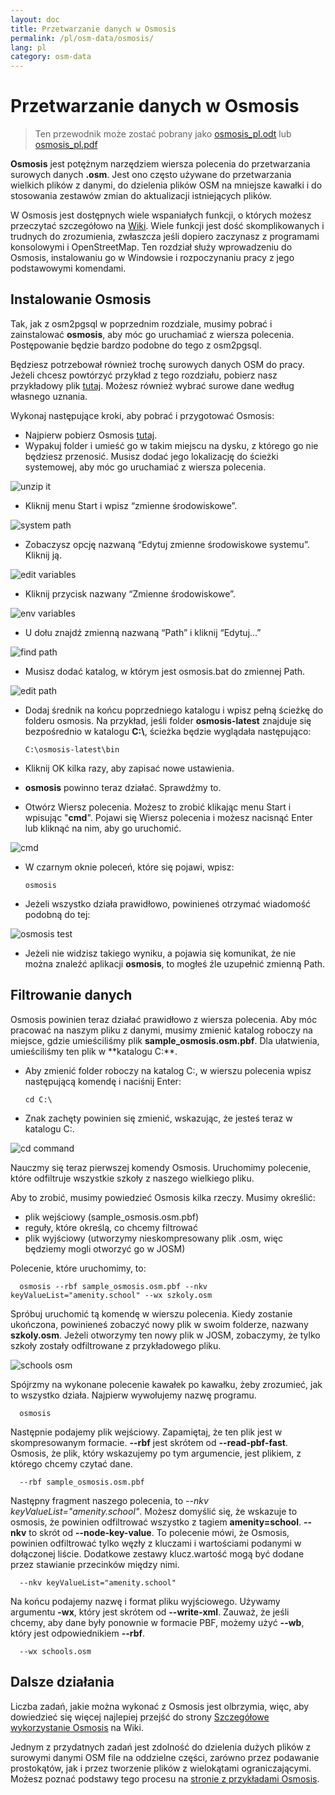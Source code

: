 ```yaml
---
layout: doc
title: Przetwarzanie danych w Osmosis
permalink: /pl/osm-data/osmosis/
lang: pl
category: osm-data
---
```


Przetwarzanie danych w Osmosis
===============================

> Ten przewodnik może zostać pobrany jako [osmosis_pl.odt](/files/osmosis_pl.odt) lub [osmosis_pl.pdf](/files/osmosis_pl.pdf)  

**Osmosis** jest potężnym narzędziem wiersza polecenia do przetwarzania surowych danych **.osm**. Jest ono często używane do przetwarzania wielkich plików z danymi, do dzielenia plików OSM na mniejsze kawałki i do stosowania zestawów zmian do aktualizacji istniejących plików.  

W Osmosis jest dostępnych wiele wspaniałych funkcji, o których możesz przeczytać szczegółowo na [Wiki](http://wiki.openstreetmap.org/wiki/Osmosis/Detailed_Usage_0.41). Wiele funkcji jest dość skomplikowanych i trudnych do zrozumienia, zwłaszcza jeśli dopiero zaczynasz z programami konsolowymi i OpenStreetMap. Ten rozdział służy wprowadzeniu do Osmosis, instalowaniu go w Windowsie i rozpoczynaniu pracy z jego podstawowymi komendami.  

Instalowanie Osmosis
----------------

Tak, jak z osm2pgsql w poprzednim rozdziale, musimy pobrać i zainstalować **osmosis**, aby móc go uruchamiać z wiersza polecenia. Postępowanie będzie bardzo podobne do tego z osm2pgsql.  

Będziesz potrzebował również trochę surowych danych OSM do pracy. Jeżeli chcesz powtórzyć przykład z tego rozdziału, pobierz nasz przykładowy plik [tutaj](/files/sample_osmosis.osm.pbf). Możesz również wybrać surowe dane według własnego uznania.  

Wykonaj następujące kroki, aby pobrać i przygotować Osmosis:  

- Najpierw pobierz Osmosis [tutaj](http://bretth.dev.openstreetmap.org/osmosis-build/osmosis-latest.zip).  
- Wypakuj folder i umieść go w takim miejscu na dysku, z którego go nie będziesz przenosić. Musisz dodać jego lokalizację do ścieżki systemowej, aby móc go uruchamiać z wiersza polecenia.  

![unzip it][]

- Kliknij menu Start i wpisz “zmienne środowiskowe”.  

![system path][]

- Zobaczysz opcję nazwaną “Edytuj zmienne środowiskowe systemu”. Kliknij ją.  

![edit variables][]

- Kliknij przycisk nazwany “Zmienne środowiskowe”.  

![env variables][]

- U dołu znajdź zmienną nazwaną “Path” i kliknij “Edytuj...”  

![find path][]

- Musisz dodać katalog, w którym jest osmosis.bat do zmiennej Path.  

![edit path][]

- Dodaj średnik na końcu poprzedniego katalogu i wpisz pełną ścieżkę do folderu osmosis.  Na przykład, jeśli folder **osmosis-latest** znajduje się 	bezpośrednio w katalogu **C:\\**, ścieżka będzie wyglądała następująco:  
	
      C:\osmosis-latest\bin

- Kliknij OK kilka razy, aby zapisać nowe ustawienia.  
- **osmosis** powinno teraz działać. Sprawdźmy to.  
- Otwórz Wiersz polecenia. Możesz to zrobić klikając menu Start i wpisując "**cmd**". Pojawi się Wiersz polecenia i możesz nacisnąć Enter lub kliknąć na nim, aby go uruchomić.  

![cmd][]

- W czarnym oknie poleceń, które się pojawi, wpisz:  

      osmosis

- Jeżeli wszystko działa prawidłowo, powinieneś otrzymać wiadomość podobną do tej:  

![osmosis test][]

- Jeżeli nie widzisz takiego wyniku, a pojawia się komunikat, że nie można znaleźć aplikacji **osmosis**, to mogłeś źle uzupełnić zmienną Path.  

Filtrowanie danych
---------------

Osmosis powinien teraz działać prawidłowo z wiersza polecenia. Aby móc pracować na naszym pliku z danymi, musimy zmienić katalog roboczy na miejsce, gdzie umieściliśmy plik **sample_osmosis.osm.pbf**. Dla ułatwienia, umieściliśmy ten plik w **katalogu C:\**.  

- Aby zmienić folder roboczy na katalog C:\, w wierszu polecenia wpisz następującą komendę i naciśnij Enter:  

      cd C:\
    
- Znak zachęty powinien się zmienić, wskazując, że jesteś teraz w katalogu C:\.  

![cd command][]

Nauczmy się teraz pierwszej komendy Osmosis. Uruchomimy polecenie, które odfiltruje wszystkie szkoły z naszego wielkiego pliku.  

Aby to zrobić, musimy powiedzieć Osmosis kilka rzeczy. Musimy określić:  

- plik wejściowy (sample_osmosis.osm.pbf)  
- reguły, które określą, co chcemy filtrować  
- plik wyjściowy (utworzymy nieskompresowany plik .osm, więc będziemy mogli otworzyć go w JOSM)  

Polecenie, które uruchomimy, to:  

      osmosis --rbf sample_osmosis.osm.pbf --nkv keyValueList="amenity.school" --wx szkoly.osm

Spróbuj uruchomić tą komendę w wierszu polecenia. Kiedy zostanie ukończona, powinieneś zobaczyć nowy plik w swoim folderze, nazwany **szkoly.osm**. Jeżeli otworzymy ten nowy plik w JOSM, zobaczymy, że tylko szkoły zostały odfiltrowane z przykładowego pliku.  

![schools osm][]

Spójrzmy na wykonane polecenie kawałek po kawałku, żeby zrozumieć, jak to wszystko działa. Najpierw wywołujemy nazwę programu.

      osmosis

Następnie podajemy plik wejściowy. Zapamiętaj, że ten plik jest w skompresowanym formacie. **--rbf** jest skrótem od **--read-pbf-fast**. Osmosis, że plik, który wskazujemy po tym argumencie, jest plikiem, z którego chcemy czytać dane.  

      --rbf sample_osmosis.osm.pbf

Następny fragment naszego polecenia, to *--nkv keyValueList="amenity.school"*. Możesz domyślić się, że wskazuje to osmosis, że powinien odfiltrować wszystko z tagiem **amenity=school**. **--nkv** to skrót od **--node-key-value**. To polecenie mówi, że Osmosis, powinien odfiltrować tylko węzły z kluczami i wartościami podanymi w dołączonej liście. Dodatkowe zestawy klucz.wartość mogą być dodane przez stawianie przecinków między nimi.  

      --nkv keyValueList="amenity.school"

Na końcu podajemy nazwę i format pliku wyjściowego. Używamy argumentu **-wx**, który jest skrótem od **--write-xml**. Zauważ, że jeśli chcemy, aby dane były ponownie w formacie PBF, możemy użyć **--wb**, który jest odpowiednikiem **--rbf**.  

      --wx schools.osm

Dalsze działania
---------------

Liczba zadań, jakie można wykonać z Osmosis jest olbrzymia, więc, aby dowiedzieć się więcej najlepiej przejść do strony [Szczegółowe wykorzystanie Osmosis](http://wiki.openstreetmap.org/wiki/Osmosis/Detailed_Usage_0.43) na Wiki.  

Jednym z przydatnych zadań jest zdolność do dzielenia dużych plików z surowymi danymi OSM file na oddzielne części, zarówno przez podawanie prostokątów, jak i przez tworzenie plików z wielokątami ograniczającymi. Możesz poznać podstawy tego procesu na [stronie z przykładami Osmosis](http://wiki.openstreetmap.org/wiki/Osmosis/Examples).  

[unzip it]: /images/osm-data/unzip-it.png
[system path]: /images/osm-data/system-path.png
[edit variables]: /images/osm-data/edit-environment-variables.png
[env variables]: /images/osm-data/environment-variables.png
[find path]: /images/osm-data/find-path.png
[edit path]: /images/osm-data/edit-path-variable.png
[cmd]: /images/osm-data/cmd.png
[osmosis test]: /images/osm-data/osmosis-test.png
[cd command]: /images/osm-data/cd-command.png
[schools osm]: /images/osm-data/schools-osm.png


